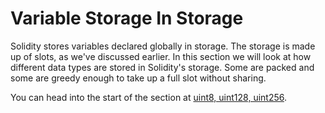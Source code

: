 # Variable Storage In Storage

Solidity stores variables declared globally in storage. The storage is made up of slots, as we've discussed earlier. In this section we will look at how different data types are stored in Solidity's storage. Some are packed and some are greedy enough to take up a full slot without sharing.

You can head into the start of the section at [uint8, uint128, uint256](4-2-1-uint8-uint128-uint256.md).